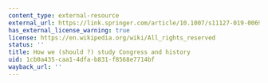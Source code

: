 ```yaml
---
content_type: external-resource
external_url: https://link.springer.com/article/10.1007/s11127-019-00693-5
has_external_license_warning: true
license: https://en.wikipedia.org/wiki/All_rights_reserved
status: ''
title: How we (should ?) study Congress and history
uid: 1cb0a435-caa1-4dfa-b831-f8568e7714bf
wayback_url: ''
---
```

